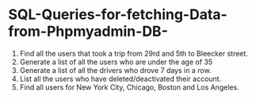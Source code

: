 # SQL-Queries-for-fetching-Data-from-Phpmyadmin-DB-
1. Find all the users that took a trip from 29rd and 5th to Bleecker street. 
2. Generate a list of all the users who are under the age of 35 
3. Generate a list of all the drivers who drove 7 days in a row. 
4. List all the users who have deleted/deactivated their account.
5. Find all users for New York City, Chicago, Boston and Los Angeles.
